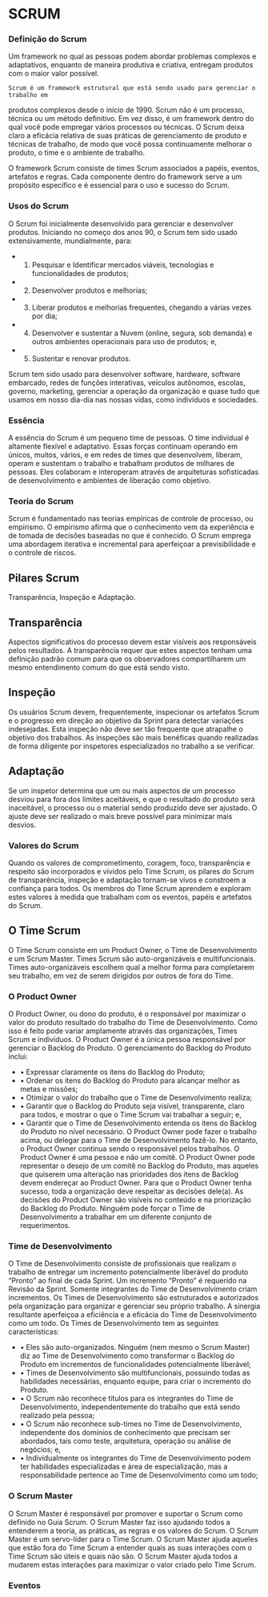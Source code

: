 SCRUM
======

### Definição do Scrum
Um framework no qual as pessoas podem abordar problemas complexos e adaptativos, enquanto de maneira produtiva e criativa, entregam produtos com o maior valor possível.    

    Scrum é um framework estrutural que está sendo usado para gerenciar o trabalho em
produtos complexos desde o início de 1990. Scrum não é um processo, técnica ou um método
definitivo. Em vez disso, é um framework dentro do qual você pode empregar vários processos
ou técnicas. O Scrum deixa claro a eficácia relativa de suas práticas de gerenciamento de
produto e técnicas de trabalho, de modo que você possa continuamente melhorar o produto,
o time e o ambiente de trabalho.    

O framework Scrum consiste de times Scrum associados a papéis, eventos, artefatos e regras.
Cada componente dentro do framework serve a um propósito específico e é essencial para o
uso e sucesso do Scrum.    

### Usos do Scrum

O Scrum foi inicialmente desenvolvido para gerenciar e desenvolver produtos. Iniciando no
começo dos anos 90, o Scrum tem sido usado extensivamente, mundialmente, para:
- 1. Pesquisar e Identificar mercados viáveis, tecnologias e funcionalidades de produtos;
- 2. Desenvolver produtos e melhorias;
- 3. Liberar produtos e melhorias frequentes, chegando a várias vezes por dia;
- 4. Desenvolver e sustentar a Nuvem (online, segura, sob demanda) e outros ambientes
operacionais para uso de produtos; e,
- 5. Sustentar e renovar produtos.

Scrum tem sido usado para desenvolver software, hardware, software embarcado, redes de
funções interativas, veículos autônomos, escolas, governo, marketing, gerenciar a operação da
organização e quase tudo que usamos em nosso dia-dia nas nossas vidas, como indivíduos e
sociedades.    

### Essência 

A essência do Scrum é um pequeno time de pessoas. O time individual é altamente flexível e
adaptativo. Essas forças continuam operando em únicos, muitos, vários, e em redes de times
que desenvolvem, liberam, operam e sustentam o trabalho e trabalham produtos de milhares
de pessoas. Eles colaboram e interoperam através de arquiteturas sofisticadas de
desenvolvimento e ambientes de liberação como objetivo.   

### Teoria do Scrum
Scrum é fundamentado nas teorias empíricas de controle de processo, ou empirismo. O
empirismo afirma que o conhecimento vem da experiência e de tomada de decisões baseadas
no que é conhecido. O Scrum emprega uma abordagem iterativa e incremental para
aperfeiçoar a previsibilidade e o controle de riscos.

Pilares Scrum 
--------------
Transparência, Inspeção e Adaptação.    

## Transparência
Aspectos significativos do processo devem estar visíveis aos responsáveis pelos resultados. A
transparência requer que estes aspectos tenham uma definição padrão comum para que os
observadores compartilharem um mesmo entendimento comum do que está sendo visto.

## Inspeção 
Os usuários Scrum devem, frequentemente, inspecionar os artefatos Scrum e o progresso em
direção ao objetivo da Sprint para detectar variações indesejadas. Esta inspeção não deve ser
tão frequente que atrapalhe o objetivo dos trabalhos. As inspeções são mais benéficas quando
realizadas de forma diligente por inspetores especializados no trabalho a se verificar.    

## Adaptação

Se um inspetor determina que um ou mais aspectos de um processo desviou para fora dos
limites aceitáveis, e que o resultado do produto será inaceitável, o processo ou o material
sendo produzido deve ser ajustado. O ajuste deve ser realizado o mais breve possível para
minimizar mais desvios.

### Valores do Scrum
Quando os valores de comprometimento, coragem, foco, transparência e respeito são
incorporados e vividos pelo Time Scrum, os pilares do Scrum de transparência, inspeção e
adaptação tornam-se vivos e constroem a confiança para todos. Os membros do Time Scrum
aprendem e exploram estes valores à medida que trabalham com os eventos, papéis e
artefatos do Scrum.

O Time Scrum
---------------
O Time Scrum consiste em um Product Owner, o Time de Desenvolvimento e um Scrum
Master. Times Scrum são auto-organizáveis e multifuncionais. Times auto-organizáveis
escolhem qual a melhor forma para completarem seu trabalho, em vez de serem dirigidos por
outros de fora do Time.

### O Product Owner
O Product Owner, ou dono do produto, é o responsável por maximizar o valor do produto
resultado do trabalho do Time de Desenvolvimento. Como isso é feito pode variar amplamente
através das organizações, Times Scrum e indivíduos.
O Product Owner é a única pessoa responsável por gerenciar o Backlog do Produto. O
gerenciamento do Backlog do Produto inclui:
- • Expressar claramente os itens do Backlog do Produto;
- • Ordenar os itens do Backlog do Produto para alcançar melhor as metas e missões;
- • Otimizar o valor do trabalho que o Time de Desenvolvimento realiza;
- • Garantir que o Backlog do Produto seja visível, transparente, claro para todos, e mostrar o
que o Time Scrum vai trabalhar a seguir; e,
- • Garantir que o Time de Desenvolvimento entenda os itens do Backlog do Produto no nível
necessário.
O Product Owner pode fazer o trabalho acima, ou delegar para o Time de Desenvolvimento
fazê-lo. No entanto, o Product Owner continua sendo o responsável pelos trabalhos.
O Product Owner é uma pessoa e não um comitê. O Product Owner pode representar o desejo
de um comitê no Backlog do Produto, mas aqueles que quiserem uma alteração nas
prioridades dos itens de Backlog devem endereçar ao Product Owner.
Para que o Product Owner tenha sucesso, toda a organização deve respeitar as decisões
dele(a). As decisões do Product Owner são visíveis no conteúdo e na priorização do Backlog do
Produto. Ninguém pode forçar o Time de Desenvolvimento a trabalhar em um diferente
conjunto de requerimentos.

### Time de Desenvolvimento
O Time de Desenvolvimento consiste de profissionais que realizam o trabalho de entregar um
incremento potencialmente liberável do produto “Pronto” ao final de cada Sprint. Um
incremento “Pronto” é requerido na Revisão da Sprint. Somente integrantes do Time de
Desenvolvimento criam incrementos.
Os Times de Desenvolvimento são estruturados e autorizados pela organização para organizar
e gerenciar seu próprio trabalho. A sinergia resultante aperfeiçoa a eficiência e a eficácia do
Time de Desenvolvimento como um todo.
Os Times de Desenvolvimento tem as seguintes características:
- • Eles são auto-organizados. Ninguém (nem mesmo o Scrum Master) diz ao Time de
Desenvolvimento como transformar o Backlog do Produto em incrementos de
funcionalidades potencialmente liberável;
- • Times de Desenvolvimento são multifuncionais, possuindo todas as habilidades necessárias,
enquanto equipe, para criar o incremento do Produto.
- • O Scrum não reconhece títulos para os integrantes do Time de Desenvolvimento,
independentemente do trabalho que está sendo realizado pela pessoa;
- • O Scrum não reconhece sub-times no Time de Desenvolvimento, independente dos
domínios de conhecimento que precisam ser abordados, tais como teste, arquitetura,
operação ou análise de negócios; e,
- • Individualmente os integrantes do Time de Desenvolvimento podem ter habilidades
especializadas e área de especialização, mas a responsabilidade pertence ao Time de
Desenvolvimento como um todo; 

### O Scrum Master
O Scrum Master é responsável por promover e suportar o Scrum como definido no Guia
Scrum. O Scrum Master faz isso ajudando todos a entenderem a teoria, as práticas, as regras e
os valores do Scrum.
O Scrum Master é um servo-líder para o Time Scrum. O Scrum Master ajuda aqueles que estão
fora do Time Scrum a entender quais as suas interações com o Time Scrum são úteis e quais não são. O Scrum Master ajuda todos a mudarem estas interações para maximizar o valor criado pelo Time Scrum.    


### Eventos 